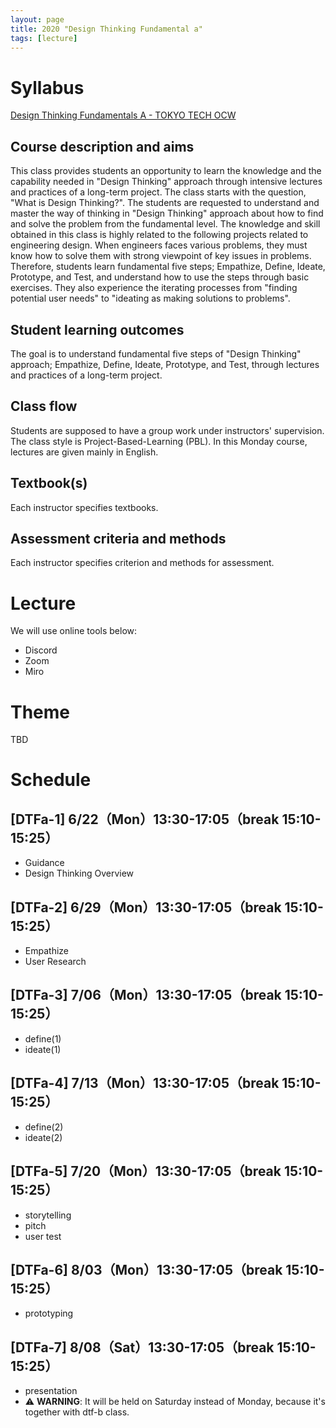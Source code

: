 ```yaml
---
layout: page
title: 2020 "Design Thinking Fundamental a"
tags: [lecture]
---
```


# Syllabus

[Design Thinking Fundamentals A - TOKYO TECH OCW](http://www.ocw.titech.ac.jp/index.php?module=General&action=T0300&GakubuCD=2&GakkaCD=321502&KeiCD=15&course=2&KamokuCD=321502&KougiCD=202003575&Nendo=2020&vid=03&lang=EN)

## Course description and aims
This class provides students an opportunity to learn the knowledge and the capability needed in "Design Thinking" approach through intensive lectures and practices of a long-term project. The class starts with the question, "What is Design Thinking?". The students are requested to understand and master the way of thinking in "Design Thinking" approach about how to find and solve the problem from the fundamental level. The knowledge and skill obtained in this class is highly related to the following projects related to engineering design. When engineers faces various problems, they must know how to solve them with strong viewpoint of key issues in problems. Therefore, students learn fundamental five steps; Empathize, Define, Ideate, Prototype, and Test, and understand how to use the steps through basic exercises. They also experience the iterating processes from "finding potential user needs" to "ideating as making solutions to problems".

## Student learning outcomes
The goal is to understand fundamental five steps of "Design Thinking" approach; Empathize, Define, Ideate, Prototype, and Test, through lectures and practices of a long-term project.

## Class flow
Students are supposed to have a group work under instructors' supervision. The class style is Project-Based-Learning (PBL). In this Monday course, lectures are given mainly in English.

## Textbook(s)
Each instructor specifies textbooks.

## Assessment criteria and methods
Each instructor specifies criterion and methods for assessment.

# Lecture

We will use online tools below:

* Discord
* Zoom
* Miro

# Theme

TBD

# Schedule

## [DTFa-1] 6/22（Mon）13:30-17:05（break 15:10-15:25）

* Guidance
* Design Thinking Overview

## [DTFa-2] 6/29（Mon）13:30-17:05（break 15:10-15:25）

* Empathize
* User Research

## [DTFa-3] 7/06（Mon）13:30-17:05（break 15:10-15:25）

* define(1)
* ideate(1)

## [DTFa-4] 7/13（Mon）13:30-17:05（break 15:10-15:25）

* define(2)
* ideate(2)

## [DTFa-5] 7/20（Mon）13:30-17:05（break 15:10-15:25）

* storytelling
* pitch
* user test

## [DTFa-6] 8/03（Mon）13:30-17:05（break 15:10-15:25）

* prototyping

## [DTFa-7] 8/08（Sat）13:30-17:05（break 15:10-15:25）

* presentation
* ⚠️ **WARNING**: It will be held on Saturday instead of Monday, because it's together with dtf-b class.


